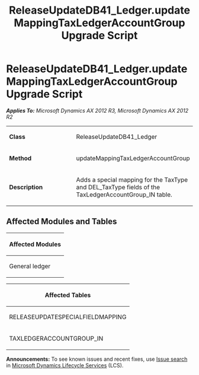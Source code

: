 ﻿---
title: ReleaseUpdateDB41_Ledger.updateMappingTaxLedgerAccountGroup Upgrade Script
TOCTitle: ReleaseUpdateDB41_Ledger.updateMappingTaxLedgerAccountGroup Upgrade Script
ms:assetid: 7e3e69d2-e10d-f07c-2d71-ca55a84c37aa
ms:mtpsurl: https://msdn.microsoft.com/en-us/library/JJ685847(v=AX.60)
ms:contentKeyID: 49709301
ms.date: 05/18/2015
mtps_version: v=AX.60
---

# ReleaseUpdateDB41\_Ledger.updateMappingTaxLedgerAccountGroup Upgrade Script 


_**Applies To:** Microsoft Dynamics AX 2012 R3, Microsoft Dynamics AX 2012 R2_

<table>
<colgroup>
<col style="width: 50%" />
<col style="width: 50%" />
</colgroup>
<tbody>
<tr class="odd">
<td><p><strong>Class</strong></p></td>
<td><p>ReleaseUpdateDB41_Ledger</p></td>
</tr>
<tr class="even">
<td><p><strong>Method</strong></p></td>
<td><p>updateMappingTaxLedgerAccountGroup</p></td>
</tr>
<tr class="odd">
<td><p><strong>Description</strong></p></td>
<td><p>Adds a special mapping for the TaxType and DEL_TaxType fields of the TaxLedgerAccountGroup_IN table.</p></td>
</tr>
</tbody>
</table>


## Affected Modules and Tables

<table>
<colgroup>
<col style="width: 100%" />
</colgroup>
<thead>
<tr class="header">
<th><p>Affected Modules</p></th>
</tr>
</thead>
<tbody>
<tr class="odd">
<td><p>General ledger</p></td>
</tr>
</tbody>
</table>


<table>
<colgroup>
<col style="width: 100%" />
</colgroup>
<thead>
<tr class="header">
<th><p>Affected Tables</p></th>
</tr>
</thead>
<tbody>
<tr class="odd">
<td><p>RELEASEUPDATESPECIALFIELDMAPPING</p></td>
</tr>
<tr class="even">
<td><p>TAXLEDGERACCOUNTGROUP_IN</p></td>
</tr>
</tbody>
</table>

  
**Announcements:** To see known issues and recent fixes, use [Issue search](http://go.microsoft.com/fwlink/?linkid=389258) in [Microsoft Dynamics Lifecycle Services](http://go.microsoft.com/fwlink/?linkid=306505) (LCS).

